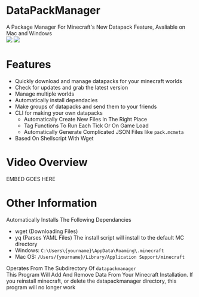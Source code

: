 # DataPackManager
A Package Manager For Minecraft's New Datapack Feature, Avaliable on Mac and Windows  
![](https://img.shields.io/badge/Packages-4-success.svg) 
![](https://img.shields.io/github/downloads/blockbusterbpl/datapackmanager/total.svg?label=Downloads&logo=github)
# Features
* Quickly download and manage datapacks for your minecraft worlds
* Check for updates and grab the latest version
* Manage multiple worlds
* Automatically install dependacies
* Make groups of datapacks and send them to your friends
* CLI for making your own datapacks
  - Automatically Create New Files In The Right Place
  - Tag Functions To Run Each Tick Or On Game Load
  - Automatically Generate Complicated JSON Files like `pack.mcmeta`
* Based On Shellscript With Wget
# Video Overview
EMBED GOES HERE
# Other Information
Automatically Installs The Following Dependancies
* wget (Downloading Files)
* yq (Parses YAML Files)
The install script will install to the default MC directory  
* Windows: `C:\Users\{yourname}\AppData\Roaming\.minecraft`  
* Mac OS: `/Users/{yourname}/Library/Application Support/minecraft`

Operates From The Subdirectory Of `datapackmanager`  
This Program Will Add And Remove Data From Your Minecraft Installation. If you reinstall minecraft, or delete the datapackmanager directory, this program will no longer work
